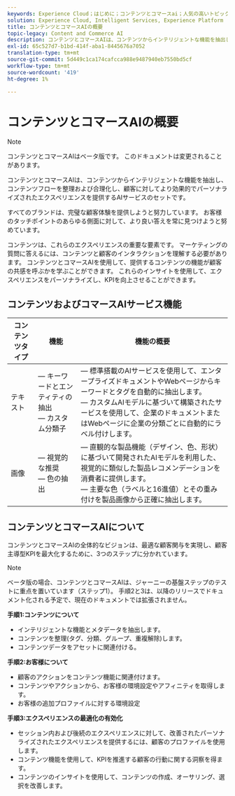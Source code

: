 ```yaml
---
keywords: Experience Cloud；はじめに；コンテンツとコマースai；人気の高いトピック；インテリジェントサービス；ccai
solution: Experience Cloud, Intelligent Services, Experience Platform
title: コンテンツとコマースAIの概要
topic-legacy: Content and Commerce AI
description: コンテンツとコマースAIは、コンテンツからインテリジェントな機能を抽出し、コンテンツの整理、合理化を行い、顧客に対して効果的でパーソナライズされたエクスペリエンスを提供するAIサービスのセットです。
exl-id: 65c527d7-b1bd-414f-aba1-8445676a7052
translation-type: tm+mt
source-git-commit: 5d449c1ca174cafcca988e9487940eb7550bd5cf
workflow-type: tm+mt
source-wordcount: '419'
ht-degree: 1%

---
```


# コンテンツとコマースAIの概要

>[!NOTE]
>
>コンテンツとコマースAIはベータ版です。 このドキュメントは変更されることがあります。

コンテンツとコマースAIは、コンテンツからインテリジェントな機能を抽出し、コンテンツフローを整理および合理化し、顧客に対してより効果的でパーソナライズされたエクスペリエンスを提供するAIサービスのセットです。

すべてのブランドは、完璧な顧客体験を提供しようと努力しています。 お客様のタッチポイントのあらゆる側面に対して、より良い答えを常に見つけようと努めています。

コンテンツは、これらのエクスペリエンスの重要な要素です。 マーケティングの質問に答えるには、コンテンツと顧客のインタラクションを理解する必要があります。 コンテンツとコマースAIを使用して、提供するコンテンツの機能が顧客の共感を呼ぶかを学ぶことができます。 これらのインサイトを使用して、エクスペリエンスをパーソナライズし、KPIを向上させることができます。

## コンテンツおよびコマースAIサービス機能

| コンテンツタイプ | 機能 | 機能の概要 |
| --- | --- | --- |
| テキスト |  — キーワードとエンティティの抽出<br> — カスタム分類子 |  — 標準搭載のAIサービスを使用して、エンタープライズドキュメントやWebページからキーワードとタグを自動的に抽出します。 <br>  — カスタムAIモデルに基づいて構築されたサービスを使用して、企業のドキュメントまたはWebページに企業の分類ごとに自動的にラベル付けします。 |
| 画像 |  — 視覚的な推奨<br> — 色の抽出 |  — 直観的な製品機能（デザイン、色、形状）に基づいて開発されたAIモデルを利用した、視覚的に類似した製品レコメンデーションを消費者に提供します。 <br>  — 主要な色（ラベルと16進値）とその重み付けを製品画像から正確に抽出します。 |

## コンテンツとコマースAIについて

コンテンツとコマースAIの全体的なビジョンは、最適な顧客関与を実現し、顧客主導型KPIを最大化するために、3つのステップに分かれています。

>[!NOTE]
>
>ベータ版の場合、コンテンツとコマースAIは、ジャーニーの基盤ステップのテストに重点を置いています（ステップ1）。 手順2と3は、以降のリリースでドキュメント化される予定で、現在のドキュメントでは拡張されません。

**手順1:コンテンツについて**
- インテリジェントな機能とメタデータを抽出します。
- コンテンツを整理(タグ、分類、グループ、重複解除)します。
- コンテンツデータをアセットに関連付ける。

**手順2:お客様について**
- 顧客のアクションをコンテンツ機能に関連付けます。
- コンテンツやアクションから、お客様の環境設定やアフィニティを取得します。
- お客様の追加プロファイルに対する環境設定

**手順3:エクスペリエンスの最適化の有効化**
- セッション内および後続のエクスペリエンスに対して、改善されたパーソナライズされたエクスペリエンスを提供するには、顧客のプロファイルを使用します。
- コンテンツ機能を使用して、KPIを推進する顧客の行動に関する洞察を得ます。
- コンテンツのインサイトを使用して、コンテンツの作成、オーサリング、選択を改善します。
